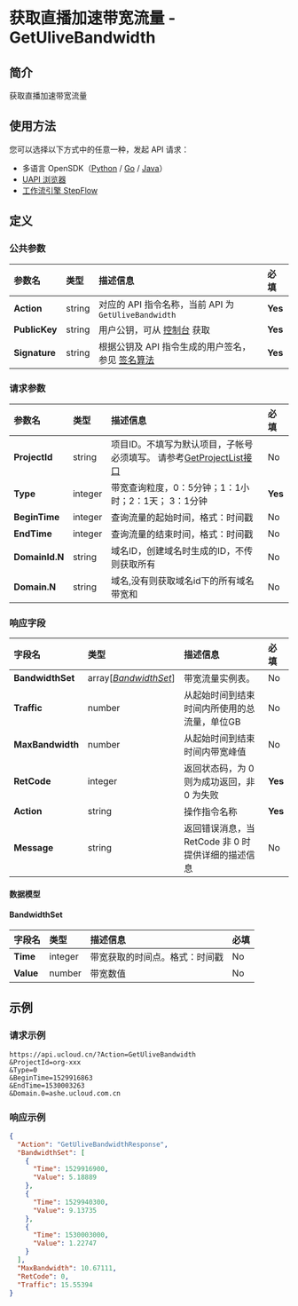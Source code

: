 # 获取直播加速带宽流量 - GetUliveBandwidth

## 简介

获取直播加速带宽流量





## 使用方法

您可以选择以下方式中的任意一种，发起 API 请求：
- 多语言 OpenSDK（[Python](https://github.com/ucloud/ucloud-sdk-python3) / [Go](https://github.com/ucloud/ucloud-sdk-go) / [Java](https://github.com/ucloud/ucloud-sdk-java)）
- [UAPI 浏览器](https://console.ucloud.cn/uapi/detail?id=GetUliveBandwidth)
- [工作流引擎 StepFlow](https://console.ucloud.cn/stepflow/manage/)

## 定义

### 公共参数

| 参数名 | 类型 | 描述信息 | 必填 |
|:---|:---|:---|:---|
| **Action**     | string  | 对应的 API 指令名称，当前 API 为 `GetUliveBandwidth`                        | **Yes** |
| **PublicKey**  | string  | 用户公钥，可从 [控制台](https://console.ucloud.cn/uapi/apikey) 获取                                             | **Yes** |
| **Signature**  | string  | 根据公钥及 API 指令生成的用户签名，参见 [签名算法](api/summary/signature.md)  | **Yes** |

### 请求参数

| 参数名 | 类型 | 描述信息 | 必填 |
|:---|:---|:---|:---|
| **ProjectId** | string | 项目ID。不填写为默认项目，子帐号必须填写。 请参考[GetProjectList接口](api/summary/get_project_list) |No|
| **Type** | integer | 带宽查询粒度，0：5分钟；1：1小时；2：1天；	 3：1分钟 |**Yes**|
| **BeginTime** | integer | 查询流量的起始时间，格式：时间戳 |No|
| **EndTime** | integer | 查询流量的结束时间，格式：时间戳 |No|
| **DomainId.N** | string | 域名ID，创建域名时生成的ID，不传则获取所有 |No|
| **Domain.N** | string | 域名,没有则获取域名id下的所有域名带宽和 |No|

### 响应字段

| 字段名 | 类型 | 描述信息 | 必填 |
|:---|:---|:---|:---|
| **BandwidthSet** | array[[*BandwidthSet*](#BandwidthSet)] | 带宽流量实例表。 |No|
| **Traffic** | number | 从起始时间到结束时间内所使用的总流量，单位GB |No|
| **MaxBandwidth** | number | 从起始时间到结束时间内带宽峰值 |No|
| **RetCode** | integer | 返回状态码，为 0 则为成功返回，非 0 为失败 |**Yes**|
| **Action** | string | 操作指令名称 |**Yes**|
| **Message** | string | 返回错误消息，当 RetCode 非 0 时提供详细的描述信息 |No|

#### 数据模型


#### BandwidthSet

| 字段名 | 类型 | 描述信息 | 必填 |
|:---|:---|:---|:---|
| **Time** | integer | 带宽获取的时间点。格式：时间戳 |No|
| **Value** | number | 带宽数值 |No|

## 示例

### 请求示例
    
```
https://api.ucloud.cn/?Action=GetUliveBandwidth
&ProjectId=org-xxx
&Type=0
&BeginTime=1529916863
&EndTime=1530003263
&Domain.0=ashe.ucloud.com.cn
```

### 响应示例
    
```json
{
  "Action": "GetUliveBandwidthResponse",
  "BandwidthSet": [
    {
      "Time": 1529916900,
      "Value": 5.18889
    },
    {
      "Time": 1529940300,
      "Value": 9.13735
    },
    {
      "Time": 1530003000,
      "Value": 1.22747
    }
  ],
  "MaxBandwidth": 10.67111,
  "RetCode": 0,
  "Traffic": 15.55394
}
```




